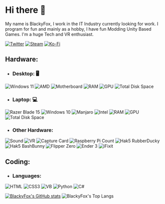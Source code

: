 # Hi there 👋

My name is BlackyFox, I work in the IT Industry currently looking for work. I program for fun and mainly as a hobby, I have fun Modding Unity Based Games. I'm a huge Tech and VR enthusiast.

[![Twitter](https://img.shields.io/badge/BlackyFoxVR-blue?style=for-the-badge&logo=twitter&logoColor=white&link=https://twitter.com/BlackyFoxVR)](https://twitter.com/BlackyFoxVR)
[![Steam](https://img.shields.io/badge/BlackyFox_🖤-3B412C?style=for-the-badge&logo=steam&link=https://steamcommunity.com/profiles/76561198064112433/)](https://steamcommunity.com/profiles/76561198064112433/)
[![Ko-Fi](https://img.shields.io/badge/BlackyFox-black?style=for-the-badge&logo=kofi&link=https://ko-fi.com/blackyfox)](https://ko-fi.com/blackyfox)

## Hardware:
- ### Desktop: 🖥️
![Windows 11](https://img.shields.io/badge/Windows_11-blue?style=for-the-badge&logo=windows11&logoColor=white)
![AMD](https://img.shields.io/badge/AMD_Ryzen_9_5900X-maroon?style=for-the-badge&logo=amd&logoColor=white)
![Motherboard](https://img.shields.io/badge/ASUS_ROG_Crosshair_VIII_Hero-darkred?style=for-the-badge&logo=RepublicofGamers&logoColor=white)
![RAM](https://img.shields.io/badge/DDR4_32GB-black?style=for-the-badge&logo=corsair&logoColor=white)
![GPU](https://img.shields.io/badge/Nvidia-RTX_3070_TI-green?style=for-the-badge&logo=nvidia&logoColor=white)
![Total Disk Space](https://img.shields.io/badge/Total_Disk_Space_6.5TB-black?style=for-the-badge)

- ### Laptop: 💻
![Razer Blade 15](https://img.shields.io/badge/Razer-Blade_15_(2021)-brightgreen?style=for-the-badge&logo=razer&logoColor=white)
![Windows 10](https://img.shields.io/badge/Windows_10-blue?style=for-the-badge&logo=windows&logoColor=white)
![Manjaro](https://img.shields.io/badge/Manjaro-green?style=for-the-badge&logo=manjaro&logoColor=white)
![Intel](https://img.shields.io/badge/Intel_i7--10750H-darkblue?style=for-the-badge&logo=intel&logoColor=white)
![RAM](https://img.shields.io/badge/DDR4_32GB-black?style=for-the-badge)
![GPU](https://img.shields.io/badge/Nvidia-RTX_3060-green?style=for-the-badge&logo=nvidia&logoColor=white)
![Total Disk Space](https://img.shields.io/badge/Total_Disk_Space_2.5TB-black?style=for-the-badge)

- ### Other Hardware: 
![Sound](https://img.shields.io/badge/Razer-Barracuda_X_(2022)-brightgreen?style=for-the-badge&logo=razer&logoColor=white)
![VR](https://img.shields.io/badge/VR-HTC_Vive_+_Full_Body-blue?style=for-the-badge)
![Capture Card](https://img.shields.io/badge/Elgato_HD60_S+-darkblue?style=for-the-badge&logo=elgato)
![Raspberry Pi Count](https://img.shields.io/badge/Raspberry_Pi's_--_6-C51A4A?style=for-the-badge&logo=raspberrypi&logoColor=white)
![Hak5 RubberDucky](https://img.shields.io/badge/Hak5-Rubber_Ducky-blue?style=for-the-badge&labelColor=black)
![Hak5 BashBunny](https://img.shields.io/badge/Hak5-Bash_Bunny-maroon?style=for-the-badge&labelColor=black)
![Flipper Zero](https://img.shields.io/badge/Flipper_Zero-orange?style=for-the-badge)
![Ender 3](https://img.shields.io/badge/Ender_3_v2-black?style=for-the-badge)
![iFixit](https://img.shields.io/badge/iFixit-Pro_Tech_Toolkit-blue?style=for-the-badge&labelColor=black&logo=ifixit)

## Coding:
- ### Languages:
![HTML](https://img.shields.io/badge/HTML5-orange?style=for-the-badge&logo=html5&logoColor=white)
![CSS3](https://img.shields.io/badge/CSS3-1572B6?style=for-the-badge&logo=css3&logoColor=white)
![VB](https://img.shields.io/badge/Visual_Basic-lightblue?style=for-the-badge&logo=visualstudio&logoColor=black)
![Python](https://img.shields.io/badge/Python-FFD43B?style=for-the-badge&logo=python&logoColor=blue)
![C#](https://img.shields.io/badge/C%23-239120?style=for-the-badge&logo=c-sharp&logoColor=white)

 [![BlackyFox's GitHub stats](https://github-readme-stats-git-masterrstaa-rickstaa.vercel.app/api?username=kitsuefox&count_private=true&show_icons=true&include_all_commits=true&theme=dark)](https://github.com/anuraghazra/github-readme-stats)
 ![BlackyFox's Top Langs](https://github-readme-stats-git-masterrstaa-rickstaa.vercel.app/api/top-langs/?username=kitsuefox&hide=TeX&layout=compact&include_all_commits=true&theme=dark)
